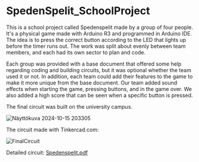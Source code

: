 # SpedenSpelit_SchoolProject



This is a school project called Spedenspelit made by a group of four people. It's a physical game made with Arduino R3 and programmed in Arduino IDE. 
The idea is to press the correct button according to the LED that lights up before the timer runs out.
The work was split about evenly between team members, and each had its own sector to plan and code.

Each group was provided with a base document that offered some help regarding coding and building circuits, but it was optional whether the team used it or not.
In addition, each team could add their features to the game to make it more unique from the base document. Our team added sound effects when starting the game, pressing buttons, and in the game over. 
We also added a high score that can be seen when a specific button is pressed.

The final circuit was built on the university campus.

![Näyttökuva 2024-10-15 203305](https://github.com/user-attachments/assets/f14072c6-25ef-458c-9d25-670e7a459c68)


The circuit made with Tinkercad.com:

![FinalCircuit](https://github.com/user-attachments/assets/289d3529-7a62-4075-a932-066d6c090b06)


Detailed circuit:
[Spedenspelit.pdf](https://github.com/user-attachments/files/17382841/Spedenspelit.pdf)
